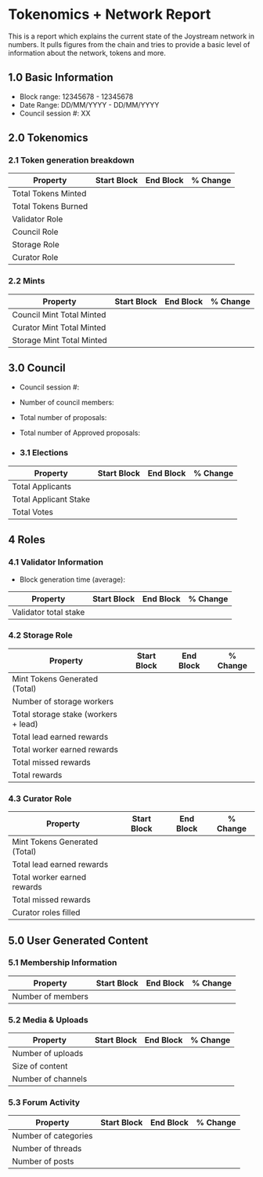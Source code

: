 # Tokenomics + Network Report
This is a report which explains the current state of the Joystream network in numbers. It pulls figures from the chain and tries to provide a basic level of information about the network, tokens and more. 

## 1.0 Basic Information
* Block range: 12345678 - 12345678
* Date Range: DD/MM/YYYY - DD/MM/YYYY
* Council session #: XX

## 2.0 Tokenomics
### 2.1 Token generation breakdown
| Property                    | Start Block | End Block | % Change |
|-----------------------------|--------------|--------------|----------|
| Total Tokens Minted        |              |              |          |
| Total Tokens Burned        |              |              |          |
| Validator Role        |              |              |          |
| Council Role |              |              |          |
| Storage Role       |              |              |          |
| Curator Role       |              |              |          |

### 2.2 Mints 
| Property                    | Start Block | End Block | % Change |
|-----------------------------|--------------|--------------|----------|
| Council Mint Total Minted       |              |              |          |
| Curator Mint Total Minted |              |              |          |
| Storage Mint Total Minted |              |              |          |

## 3.0 Council
* Council session #:
* Number of council members:
* Total number of proposals:
* Total number of Approved proposals:

* ### 3.1 Elections
| Property                    | Start Block | End Block | % Change |
|-----------------------------|--------------|--------------|----------|
| Total Applicants       |              |              |          |
| Total Applicant Stake       |              |              |          |
| Total Votes       |              |              |          |

## 4 Roles
### 4.1 Validator Information
* Block generation time (average):

| Property                    | Start Block | End Block | % Change |
|-----------------------------|--------------|--------------|----------|
| Validator total stake       |              |              |          |

### 4.2 Storage Role
| Property                | Start Block | End Block | % Change |
|-------------------------|--------------|--------------|----------|
| Mint Tokens Generated (Total)    |              |              |          |
| Number of storage workers |              |              |          |
| Total storage stake (workers + lead)  |              |              |          |
| Total lead earned rewards   |              |              |          |
| Total worker earned rewards   |              |              |          |
| Total missed rewards   |              |              |          |
| Total rewards   |              |              |          |

### 4.3 Curator Role
| Property                | Start Block | End Block | % Change |
|-------------------------|--------------|--------------|----------|
| Mint Tokens Generated (Total)    |              |              |          |
| Total lead earned rewards   |              |              |          |
| Total worker earned rewards   |              |              |          |
| Total missed rewards   |              |              |          |
| Curator roles filled     |              |              |          |

## 5.0 User Generated Content
### 5.1 Membership Information
| Property          | Start Block | End Block | % Change |
|-------------------|--------------|--------------|----------|
| Number of members |              |              |          |

### 5.2 Media & Uploads
| Property                | Start Block | End Block | % Change |
|-------------------------|--------------|--------------|----------|
| Number of uploads       |              |              |          |
| Size of content         |              |              |          |
| Number of channels      |              |              |          |

### 5.3 Forum Activity
| Property          | Start Block | End Block | % Change |
|-------------------|--------------|--------------|----------|
| Number of categories |              |              |          |
| Number of threads |              |              |          |
| Number of posts   |              |              |          |
